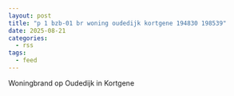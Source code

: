 ```yaml
---
layout: post
title: "p 1 bzb-01 br woning oudedijk kortgene 194830 198539"
date: 2025-08-21
categories: 
  - rss
tags: 
  - feed
---
```


Woningbrand op Oudedijk in Kortgene
